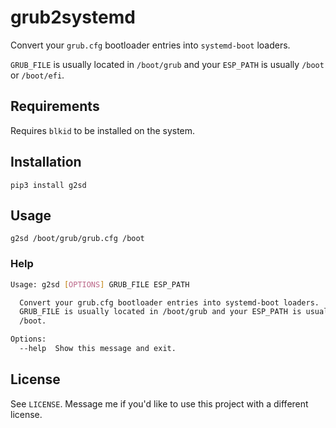 # grub2systemd

Convert your `grub.cfg` bootloader entries into `systemd-boot` loaders.

`GRUB_FILE` is usually located in `/boot/grub` and your `ESP_PATH` is usually `/boot` or `/boot/efi`.

## Requirements
Requires `blkid` to be installed on the system.

## Installation
`pip3 install g2sd`

## Usage

`g2sd /boot/grub/grub.cfg /boot`

### Help
```bash
Usage: g2sd [OPTIONS] GRUB_FILE ESP_PATH

  Convert your grub.cfg bootloader entries into systemd-boot loaders.
  GRUB_FILE is usually located in /boot/grub and your ESP_PATH is usually
  /boot.

Options:
  --help  Show this message and exit.
```

## License
See `LICENSE`. Message me if you'd like to use this project with a different license.
